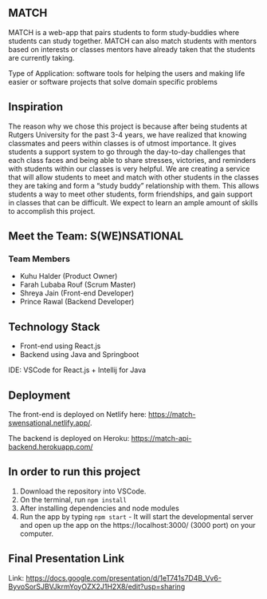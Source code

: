 ## MATCH

MATCH is a web-app that pairs students to form study-buddies where students can study together. MATCH can also match students with mentors based on interests or classes mentors have already taken that the students are currently taking.

Type of Application: software tools for helping the users and making life easier  or software projects that solve domain specific problems

## Inspiration

The reason why we chose this project is because after being students at Rutgers University for the past 3-4 years, we have realized that knowing classmates and peers within classes is of utmost importance. It gives students a support system to go through the day-to-day challenges that each class faces and being able to share stresses, victories, and reminders with students within our classes is very helpful. We are creating a service that will allow students to meet and match with other students in the classes they are taking and form a “study buddy” relationship with them. This allows students a way to meet other students, form friendships, and gain support in classes that can be difficult. We expect to learn an ample amount of skills to accomplish this project.

## Meet the Team: S(WE)NSATIONAL
### Team Members
- Kuhu Halder (Product Owner)
- Farah Lubaba Rouf (Scrum Master)
- Shreya Jain (Front-end Developer)
- Prince Rawal (Backend Developer)

## Technology Stack
- Front-end using React.js
- Backend using Java and Springboot

IDE: VSCode for React.js + Intellij for Java

## Deployment
The front-end is deployed on Netlify here: https://match-swensational.netlify.app/.

The backend is deployed on Heroku: https://match-api-backend.herokuapp.com/

## In order to run this project
1. Download the repository into VSCode.
2. On the terminal, run `npm install`
3. After installing dependencies and node modules
4. Run the app by typing `npm start` - It will start the developmental server and open up the app on the https://localhost:3000/ (3000 port) on your computer.

## Final Presentation Link

Link: https://docs.google.com/presentation/d/1eT741s7D4B_Vv6-ByvoSorSJBVJkrmYoyOZX2J1H2X8/edit?usp=sharing